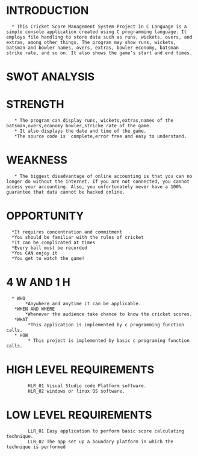 #  INTRODUCTION
      * This Cricket Score Management System Project in C Language is a simple console application created using C programming language. It employs file handling to store data such as runs, wickets, overs, and extras, among other things. The program may show runs, wickets, batsman and bowler names, overs, extras, bowler economy, batsman strike rate, and so on. It also shows the game’s start and end times.

# SWOT ANALYSIS

# STRENGTH
       * The program can display runs, wickets,extras,names of the batsman,overs,economy bowler,stricke rate of the game.
       * It also displays the date and time of the game.
       *The source code is  complete,error free and easy to understand.
# WEAKNESS
       * The biggest disadvantage of online accounting is that you can no longer do without the internet. If you are not connected, you cannot access your accounting. Also, you unfortunately never have a 100% guarantee that data cannot be hacked online.
# OPPORTUNITY
      *It requires concentration and commitment
      *You should be familiar with the rules of cricket
      *It can be complicated at times
      *Every ball must be recorded
      *You CAN enjoy it
      *You get to watch the game!
 #    4 W AND 1 H
      * WHO
           *Anywhere and anytime it can be applicable.
       *WHEN AND WHERE
           *Whenever the audience take chance to know the cricket scores.
       *WHAT
            *This application is implemented by c programming function calls.
       * HOW
            * This project is implemented by basic c programing function calls.
             
 # HIGH LEVEL REQUIREMENTS 
            HLR_01 Visual Studio code Platform software.
            HLR_02 windows or linux OS software.
            
 # LOW LEVEL REQUIREMENTS
            LLR_01 Easy application to perform basic score calculating technique.
            LLR_02 The app set up a boundary platform in which the technique is performed
            

